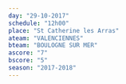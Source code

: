 ```yaml
---
day: "29-10-2017"
schedule: "12h00"
place: "St Catherine les Arras"
ateam: "VALENCIENNES"
bteam: "BOULOGNE SUR MER"
ascore: "7"
bscore: "5"
season: "2017-2018"
---
```

